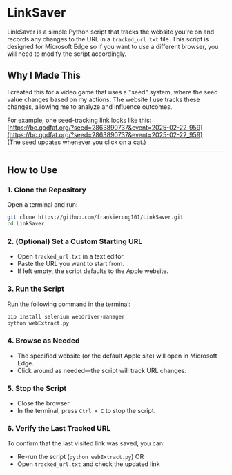 # LinkSaver

LinkSaver is a simple Python script that tracks the website you're on and records any changes to the URL in a `tracked_url.txt` file. This script is designed for Microsoft Edge so if you want to use a different browser, you will need to modify the script accordingly.  

## Why I Made This  

I created this for a video game that uses a "seed" system, where the seed value changes based on my actions. The website I use tracks these changes, allowing me to analyze and influence outcomes.  

For example, one seed-tracking link looks like this:  
[https://bc.godfat.org/?seed=2863890737&event=2025-02-22_959](https://bc.godfat.org/?seed=2863890737&event=2025-02-22_959)  
(The seed updates whenever you click on a cat.)  

---

## How to Use  

### 1. Clone the Repository  
Open a terminal and run:  

```sh
git clone https://github.com/frankierong101/LinkSaver.git
cd LinkSaver
```

### 2. (Optional) Set a Custom Starting URL  
- Open `tracked_url.txt` in a text editor.  
- Paste the URL you want to start from.  
- If left empty, the script defaults to the Apple website.  

### 3. Run the Script  
Run the following command in the terminal:  

```sh
pip install selenium webdriver-manager
python webExtract.py
```

### 4. Browse as Needed  
- The specified website (or the default Apple site) will open in Microsoft Edge.  
- Click around as needed—the script will track URL changes.  

### 5. Stop the Script  
- Close the browser.  
- In the terminal, press `Ctrl + C` to stop the script.  

### 6. Verify the Last Tracked URL  
To confirm that the last visited link was saved, you can:  
- Re-run the script (`python webExtract.py`)
OR
- Open `tracked_url.txt` and check the updated link  
